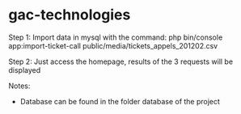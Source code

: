 # gac-technologies

Step 1: Import data in mysql with the command: php bin/console app:import-ticket-call public/media/tickets_appels_201202.csv

Step 2: Just access the homepage, results of the 3 requests will be displayed

Notes:
 - Database can be found in the folder database of the project

